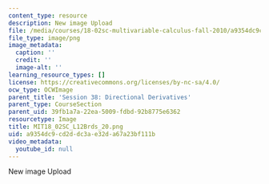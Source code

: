 ```yaml
---
content_type: resource
description: New image Upload
file: /media/courses/18-02sc-multivariable-calculus-fall-2010/a9354dc9cd2ddc3ae32da67a23bf111b_MIT18_02SC_L12Brds_20.png
file_type: image/png
image_metadata:
  caption: ''
  credit: ''
  image-alt: ''
learning_resource_types: []
license: https://creativecommons.org/licenses/by-nc-sa/4.0/
ocw_type: OCWImage
parent_title: 'Session 38: Directional Derivatives'
parent_type: CourseSection
parent_uid: 39fb1a7a-22ea-5009-fdbd-92b8775e6362
resourcetype: Image
title: MIT18_02SC_L12Brds_20.png
uid: a9354dc9-cd2d-dc3a-e32d-a67a23bf111b
video_metadata:
  youtube_id: null
---
```

New image Upload